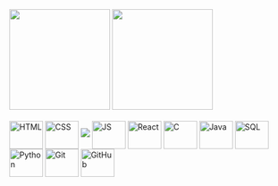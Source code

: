 <div>
  <img height="180em" src="https://github-readme-stats.vercel.app/api?username=lucascatuyama&count_private=true&show_icons=true&theme=tokyonight">

 <img height="180em" src="https://github-readme-stats.vercel.app/api/top-langs/?username=lucascatuyama&layout=compact&theme=tokyonight">
</div>


<div style="display: inline_block"><br>
  <!-- Frontend -->
  <img align="center" alt="HTML" height="50" width="60" src="https://cdn.jsdelivr.net/gh/devicons/devicon/icons/html5/html5-original.svg">
  <img align="center" alt="CSS" height="50" width="60" src="https://cdn.jsdelivr.net/gh/devicons/devicon/icons/css3/css3-original.svg">
  <img src="https://cdn.jsdelivr.net/gh/devicons/devicon@latest/icons/tailwindcss/tailwindcss-original.svg" /> 
  <img align="center" alt="JS" height="50" width="60" src="https://cdn.jsdelivr.net/gh/devicons/devicon/icons/javascript/javascript-original.svg">
  <img align="center" alt="React" height="50" width="60" src="https://cdn.jsdelivr.net/gh/devicons/devicon/icons/react/react-original.svg">
  
  <!-- Backend -->
  <img align="center" alt="C" height="50" width="60" src="https://cdn.jsdelivr.net/gh/devicons/devicon/icons/c/c-original.svg">
  <img align="center" alt="Java" height="50" width="60" src="https://cdn.jsdelivr.net/gh/devicons/devicon/icons/java/java-original.svg">
  <img align="center" alt="SQL" height="50" width="60" src="https://cdn.jsdelivr.net/gh/devicons/devicon/icons/postgresql/postgresql-original.svg">
  <img align="center" alt="Python" height="50" width="60" src="https://cdn.jsdelivr.net/gh/devicons/devicon/icons/python/python-original.svg">

  <!-- Tools -->
  <img align="center" alt="Git" height="50" width="60" src="https://cdn.jsdelivr.net/gh/devicons/devicon/icons/git/git-original.svg">
  <img align="center" alt="GitHub" height="50" width="60" src="https://cdn.jsdelivr.net/gh/devicons/devicon/icons/github/github-original.svg">
</div>

  
</div>
